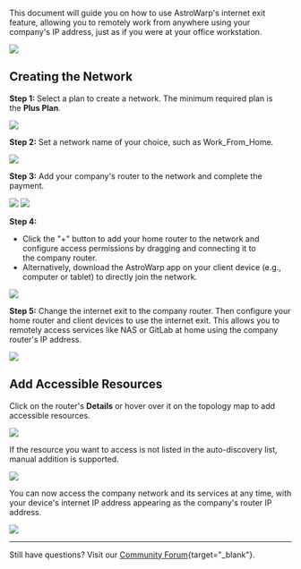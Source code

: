  This document will guide you on how to use AstroWarp's internet exit feature, allowing you to remotely work from anywhere using your company's IP address, just as if you were at your office workstation.

![](https://static.gl-inet.com/docs/astrowarp/tutorials/work_from_home/1.png)

## Creating the Network

**Step 1:** Select a plan to create a network. The minimum required plan is the **Plus Plan**.

![](https://static.gl-inet.com/docs/astrowarp/tutorials/work_from_home/2.png)

**Step 2:** Set a network name of your choice, such as Work_From_Home.

![](https://static.gl-inet.com/docs/astrowarp/tutorials/work_from_home/3.png)

**Step 3:** Add your company's router to the network and complete the payment.

![](https://static.gl-inet.com/docs/astrowarp/tutorials/work_from_home/4.png)
![](https://static.gl-inet.com/docs/astrowarp/tutorials/work_from_home/5.png)

**Step 4:** 

 * Click the "+" button to add your home router to the network and configure access permissions by dragging and connecting it to the company router.
 * Alternatively, download the AstroWarp app on your client device (e.g., computer or tablet) to directly join the network.

![](https://static.gl-inet.com/docs/astrowarp/tutorials/work_from_home/6.png)

**Step 5:** Change the internet exit to the company router. Then configure your home router and client devices to use the internet exit. This allows you to remotely access services like NAS or GitLab at home using the company router's IP address.

![](https://static.gl-inet.com/docs/astrowarp/tutorials/work_from_home/7.png)

## Add Accessible Resources

Click on the router's **Details** or hover over it on the topology map to add accessible resources.

![](https://static.gl-inet.com/docs/astrowarp/tutorials/work_from_home/8.png)

If the resource you want to access is not listed in the auto-discovery list, manual addition is supported.

![](https://static.gl-inet.com/docs/astrowarp/tutorials/work_from_home/9.png)

You can now access the company network and its services at any time, with your device's internet IP address appearing as the company's router IP address.

![](https://static.gl-inet.com/docs/astrowarp/tutorials/work_from_home/10.png)

---

Still have questions? Visit our [Community Forum](https://forum.gl-inet.com){target="_blank"}.